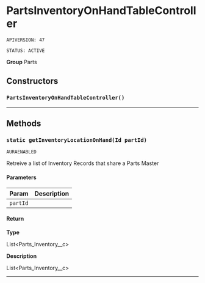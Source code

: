# PartsInventoryOnHandTableController

`APIVERSION: 47`

`STATUS: ACTIVE`



**Group** Parts

## Constructors
### `PartsInventoryOnHandTableController()`
---
## Methods
### `static getInventoryLocationOnHand(Id partId)`

`AURAENABLED`

Retreive a list of Inventory Records that share a Parts Master

#### Parameters

|Param|Description|
|---|---|
|`partId`||

#### Return

**Type**

List&lt;Parts_Inventory__c&gt;

**Description**

List&lt;Parts_Inventory__c&gt;

---
